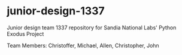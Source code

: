 # junior-design-1337
Junior design team 1337 repository for Sandia National Labs' Python Exodus Project

Team Members:
Christoffer,
Michael,
Allen,
Christopher,
John
